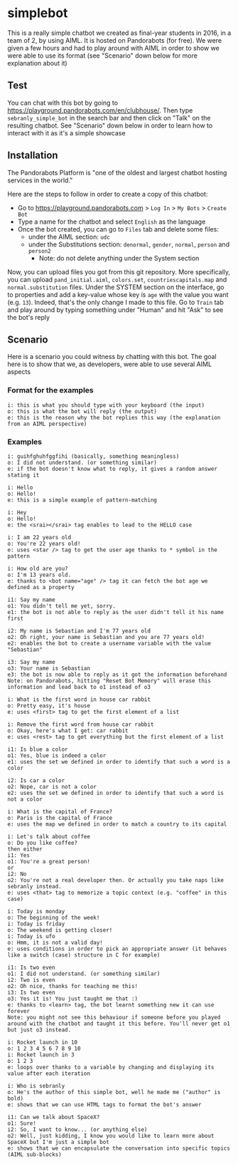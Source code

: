 # simplebot

This is a really simple chatbot we created as final-year students in 2016, in a team of 2, by using AIML. It is hosted on Pandorabots (for free).
We were given a few hours and had to play around with AIML in order to show we were able to use its format (see "Scenario" down below for more explanation about it)

## Test

You can chat with this bot by going to https://playground.pandorabots.com/en/clubhouse/. Then type `sebranly_simple_bot` in the search bar and then click on "Talk" on the resulting chatbot.
See "Scenario" down below in order to learn how to interact with it as it's a simple showcase

## Installation

The Pandorabots Platform is "one of the oldest and largest chatbot hosting services in the world."

Here are the steps to follow in order to create a copy of this chatbot:
- Go to https://playground.pandorabots.com > `Log In` > `My Bots` > `Create Bot`
- Type a name for the chatbot and select `English` as the language
- Once the bot created, you can go to `Files` tab and delete some files:
	- under the AIML section: `udc`
	- under the Substitutions section: `denormal`, `gender`, `normal`, `person` and `person2`
		- Note: do not delete anything under the System section

Now, you can upload files you got from this git repository. More specifically, you can upload `pand_initial.aiml`, `colors.set`, `countriescapitals.map` and `normal.substitution` files.
Under the SYSTEM section on the interface, go to properties and add a key-value whose key is `age` with the value you want (e.g. `13`). Indeed, that's the only change I made to this file.
Go to `Train` tab and play around by typing something under "Human" and hit "Ask" to see the bot's reply

## Scenario

Here is a scenario you could witness by chatting with this bot. The goal here is to show that we, as developers, were able to use several AIML aspects

### Format for the examples
```
i: this is what you should type with your keyboard (the input)
o: this is what the bot will reply (the output)
e: this is the reason why the bot replies this way (the explanation from an AIML perspective)
```

### Examples
```
i: guihfghuhfggfihi (basically, something meaningless)
o: I did not understand. (or something similar)
e: if the bot doesn't know what to reply, it gives a random answer stating it
```

```
i: Hello
o: Hello!
e: this is a simple example of pattern-matching
```

```
i: Hey
o: Hello!
e: the <srai></srai> tag enables to lead to the HELLO case
```

```
i: I am 22 years old
o: You're 22 years old!
e: uses <star /> tag to get the user age thanks to * symbol in the pattern
```

```
i: How old are you?
o: I'm 13 years old.
e: thanks to <bot name="age" /> tag it can fetch the bot age we defined as a property
```

```
i1: Say my name
o1: You didn't tell me yet, sorry.
e1: the bot is not able to reply as the user didn't tell it his name first

i2: My name is Sebastian and I'm 77 years old
o2: Oh right, your name is Sebastian and you are 77 years old!
e2: enables the bot to create a username variable with the value "Sebastian"

i3: Say my name
o3: Your name is Sebastian
e3: the bot is now able to reply as it got the information beforehand
Note: on Pandorabots, hitting "Reset Bot Memory" will erase this information and lead back to o1 instead of o3
```

```
i: What is the first word in house car rabbit
o: Pretty easy, it's house
e: uses <first> tag to get the first element of a list
```

```
i: Remove the first word from house car rabbit
o: Okay, here's what I get: car rabbit
e: uses <rest> tag to get everything but the first element of a list
```

```
i1: Is blue a color
o1: Yes, blue is indeed a color
e1: uses the set we defined in order to identify that such a word is a color

i2: Is car a color
o2: Nope, car is not a color
e2: uses the set we defined in order to identify that such a word is not a color 
```

```
i: What is the capital of France?
o: Paris is the capital of France
e: uses the map we defined in order to match a country to its capital
```

```
i: Let's talk about coffee
o: Do you like coffee?
then either
i1: Yes
o1: You're a great person!
or
i2: No
o2: You're not a real developer then. Or actually you take naps like sebranly instead.
e: uses <that> tag to memorize a topic context (e.g. "coffee" in this case)
```

```
i: Today is monday
o: The beginning of the week!
i: Today is friday
o: The weekend is getting closer!
i: Today is ufo
o: Hmm, it is not a valid day!
e: uses conditions in order to pick an appropriate answer (it behaves like a switch (case) structure in C for example)
```

```
i1: Is two even
o1: I did not understand. (or something similar)
i2: Two is even
o2: Oh nice, thanks for teaching me this!
i3: Is two even
o3: Yes it is! You just taught me that :)
e: thanks to <learn> tag, the bot learnt something new it can use forever
Note: you might not see this behaviour if someone before you played around with the chatbot and taught it this before. You'll never get o1 but just o3 instead.
```

```
i: Rocket launch in 10
o: 1 2 3 4 5 6 7 8 9 10
i: Rocket launch in 3
o: 1 2 3
e: loops over thanks to a variable by changing and displaying its value after each iteration
```

```
i: Who is sebranly
o: He's the author of this simple bot, well he made me ("author" is bold)
e: shows that we can use HTML tags to format the bot's answer
```

```
i1: Can we talk about SpaceX?
o1: Sure!
i2: So, I want to know... (or anything else)
o2: Well, just kidding, I know you would like to learn more about SpaceX but I'm just a simple bot
e: shows that we can encapsulate the conversation into specific topics (AIML sub-blocks)
```
